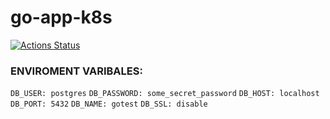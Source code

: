 # go-app-k8s

[![Actions Status](https://github.com/qwertmax/go-app-k8s/workflows/Docker-Image-CI/badge.svg)](https://github.com/qwertmax/go-app-k8s/actions)

### ENVIROMENT VARIBALES:

`DB_USER: postgres`
`DB_PASSWORD: some_secret_password`
`DB_HOST: localhost`
`DB_PORT: 5432`
`DB_NAME: gotest`
`DB_SSL: disable`
